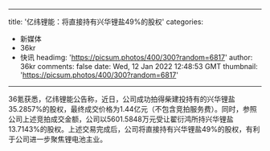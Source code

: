 
---
title: '亿纬锂能：将直接持有兴华锂盐49%的股权'
categories: 
 - 新媒体
 - 36kr
 - 快讯
headimg: 'https://picsum.photos/400/300?random=6817'
author: 36kr
comments: false
date: Wed, 12 Jan 2022 12:48:53 GMT
thumbnail: 'https://picsum.photos/400/300?random=6817'
---

<div>   
36氪获悉，亿纬锂能公告称，近日，公司成功拍得柴建投持有的兴华锂盐35.2857%的股权，最终成交价格为1.44亿元（不包含竞拍服务费）。同时，参照公司上述竞拍成交金额，公司以5601.5848万元受让翟衍鸿所持兴华锂盐13.7143%的股权。上述交易完成后，公司将直接持有兴华锂盐49%的股权，有利于公司进一步聚焦锂电池主业。  
</div>
            